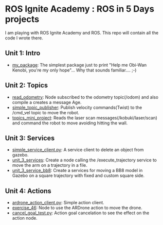 # ROS Ignite Academy : ROS in 5 Days projects

I am playing with ROS Ignite Academy and ROS. This repo will contain all the code I wrote there.

## Unit 1: Intro
- [my_package](src/my_package): The simplest package just to print "Help me Obi-Wan Kenobi, you're my only hope"... Why that sounds familiar.... ;-)

## Unit 2: Topics
- [read_odometry](src/read_odometry): Node subscribed to the odometry topic(/odom) and also compile a creates a message Age.
- [simple_topic_publisher](src/simple_topic_publisher): Publish velocity commands(Twist) to the /cmd_vel topic to move the robot.
- [topics_mini_project](src/topics_mini_project): Reads the laser scan messages(/kobuki/laser/scan) and command the robot to move avoiding hitting the wall.

## Unit 3: Services
- [simple_service_client.py](src/simple_service_client.py): A service client to delete an object from gazebo.
- [unit_3_services](src/unit_3_services): Create a node calling the /execute_trajectory service to move the arm on a trajectory in a file.
- [unit_3_service_bb8](src/unit_3_service_bb8): Create a services for moving a BB8 model in Gazebo on a square trajectory with fixed and custom square side.

## Unit 4: Actions
- [ardrone_action_client.py](src/ardrone_action_client.py): Simple action client.
- [exercise_46](src/exercise_46): Node to use the ARDrone action to move the drone.
- [cancel_goal_test.py](src/candel_goal_test.py): Action goal cancelation to see the effect on the action node.



